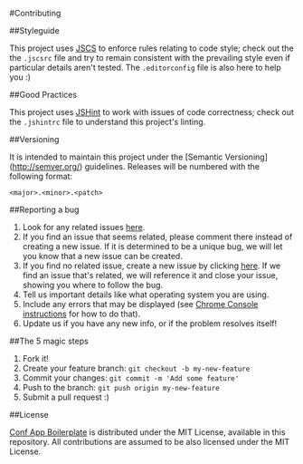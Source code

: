#Contributing

##Styleguide

This project uses [JSCS](http://jscs.info) to enforce rules relating to code style; check out the
the `.jscsrc` file and try to remain consistent with the prevailing style even if particular
details aren't tested. The `.editorconfig` file is also here to help you :)

##Good Practices

This project uses [JSHint](http://jshint.com) to work with issues of code correctness; check out
the `.jshintrc` file to understand this project's linting.

##Versioning

It is intended to maintain this project under the [Semantic Versioning] (http://semver.org/) guidelines. Releases will
be numbered with the following format:

`<major>.<minor>.<patch>`

##Reporting a bug

1. Look for any related issues [here](https://github.com/devevents/conf-app-boilerplate/issues).
2. If you find an issue that seems related, please comment there instead of creating a new issue. If it is determined to be a unique bug, we will let you know that a new issue can be created.
3. If you find no related issue, create a new issue by clicking [here](https://github.com/devevents/conf-app-boilerplate/issues/new).
If we find an issue that's related, we will reference it and close your issue, showing you where to follow the bug.
4. Tell us important details like what operating system you are using.
5. Include any errors that may be displayed (see [Chrome Console instructions](https://developer.chrome.com/devtools/docs/console#opening_the_console) for how to do that).
6. Update us if you have any new info, or if the problem resolves itself!

##The 5 magic steps

1. Fork it!
2. Create your feature branch: `git checkout -b my-new-feature`
3. Commit your changes: `git commit -m 'Add some feature'`
4. Push to the branch: `git push origin my-new-feature`
5. Submit a pull request :)

##License

[Conf App Boilerplate](https://github.com/devevents/conf-app-boilerplate) is distributed under the
MIT License, available in this repository. All contributions are assumed to be also licensed under
the MIT License.

